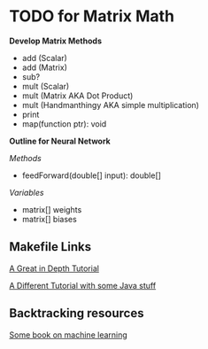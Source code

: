# TODO for Matrix Math

**Develop Matrix Methods**

- add (Scalar)
- add (Matrix)
- sub?
- mult (Scalar)
- mult (Matrix AKA Dot Product)
- mult (Handmanthingy AKA simple multiplication)
- print
- map(function ptr): void

**Outline for Neural Network**

*Methods*

- feedForward(double[] input): double[]


*Variables*

- matrix[] weights
- matrix[] biases

## Makefile Links

[A Great in Depth Tutorial](http://www.cs.bu.edu/teaching/cpp/writing-makefiles/)

[A Different Tutorial with some Java stuff](https://www.cs.swarthmore.edu/~newhall/unixhelp/howto_makefiles.html)

## Backtracking resources

[Some book on machine learning](http://neuralnetworksanddeeplearning.com/chap2.html)

